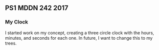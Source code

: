 ## PS1 MDDN 242 2017

### My Clock

I started work on my concept, creating a three circle clock with the hours, minutes, and seconds for each one. In future, I want to change this to my trees. 

